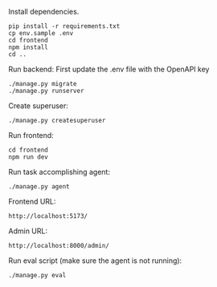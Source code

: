 Install dependencies.
```
pip install -r requirements.txt
cp env.sample .env
cd frontend
npm install
cd ..
```

Run backend:
First update the .env file with the OpenAPI key
```
./manage.py migrate
./manage.py runserver
```

Create superuser:
```
./manage.py createsuperuser
```

Run frontend:
```
cd frontend
npm run dev
```

Run task accomplishing agent:
```
./manage.py agent
```

Frontend URL:
```
http://localhost:5173/
```

Admin URL:
```
http://localhost:8000/admin/
```

Run eval script (make sure the agent is not running):
```
./manage.py eval
```

